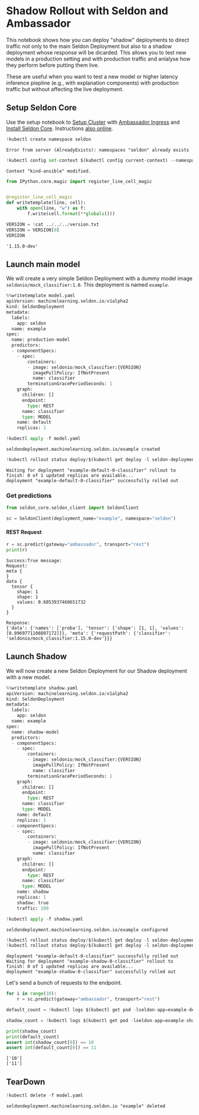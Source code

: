 # Shadow Rollout with Seldon and Ambassador

This notebook shows how you can deploy "shadow" deployments to direct traffic not only to the main Seldon Deployment but also to a shadow deployment whose response will be dicarded. This allows you to test new models in a production setting and with production traffic and anlalyse how they perform before putting them live.

These are useful when you want to test a new model or higher latency inference piepline (e.g., with explanation components) with production traffic but without affecting the live deployment.


## Setup Seldon Core

Use the setup notebook to [Setup Cluster](../notebooks/seldon-core-setup.md#setup-cluster) with [Ambassador Ingress](../notebooks/seldon-core-setup.md#ambassador) and [Install Seldon Core](../notebooks/seldon-core-setup.md#Install-Seldon-Core). Instructions [also online](../notebooks/seldon-core-setup.md).


```python
!kubectl create namespace seldon
```

    Error from server (AlreadyExists): namespaces "seldon" already exists



```python
!kubectl config set-context $(kubectl config current-context) --namespace=seldon
```

    Context "kind-ansible" modified.



```python
from IPython.core.magic import register_line_cell_magic


@register_line_cell_magic
def writetemplate(line, cell):
    with open(line, "w") as f:
        f.write(cell.format(**globals()))
```


```python
VERSION = !cat ../../../version.txt
VERSION = VERSION[0]
VERSION
```




    '1.15.0-dev'



## Launch main model

We will create a very simple Seldon Deployment with a dummy model image `seldonio/mock_classifier:1.0`. This deployment is named `example`.


```python
%%writetemplate model.yaml
apiVersion: machinelearning.seldon.io/v1alpha2
kind: SeldonDeployment
metadata:
  labels:
    app: seldon
  name: example
spec:
  name: production-model
  predictors:
  - componentSpecs:
    - spec:
        containers:
        - image: seldonio/mock_classifier:{VERSION}
          imagePullPolicy: IfNotPresent
          name: classifier
        terminationGracePeriodSeconds: 1
    graph:
      children: []
      endpoint:
        type: REST
      name: classifier
      type: MODEL
    name: default
    replicas: 1

```


```python
!kubectl apply -f model.yaml
```

    seldondeployment.machinelearning.seldon.io/example created



```python
!kubectl rollout status deploy/$(kubectl get deploy -l seldon-deployment-id=example -o jsonpath='{.items[0].metadata.name}')
```

    Waiting for deployment "example-default-0-classifier" rollout to finish: 0 of 1 updated replicas are available...
    deployment "example-default-0-classifier" successfully rolled out


### Get predictions


```python
from seldon_core.seldon_client import SeldonClient

sc = SeldonClient(deployment_name="example", namespace="seldon")
```

#### REST Request


```python
r = sc.predict(gateway="ambassador", transport="rest")
print(r)
```

    Success:True message:
    Request:
    meta {
    }
    data {
      tensor {
        shape: 1
        shape: 1
        values: 0.6853937460651732
      }
    }
    
    Response:
    {'data': {'names': ['proba'], 'tensor': {'shape': [1, 1], 'values': [0.0969771108807172]}}, 'meta': {'requestPath': {'classifier': 'seldonio/mock_classifier:1.15.0-dev'}}}


## Launch Shadow

We will now create a new Seldon Deployment for our Shadow deployment with a new model.


```python
%%writetemplate shadow.yaml
apiVersion: machinelearning.seldon.io/v1alpha2
kind: SeldonDeployment
metadata:
  labels:
    app: seldon
  name: example
spec:
  name: shadow-model
  predictors:
  - componentSpecs:
    - spec:
        containers:
        - image: seldonio/mock_classifier:{VERSION}
          imagePullPolicy: IfNotPresent
          name: classifier
        terminationGracePeriodSeconds: 1
    graph:
      children: []
      endpoint:
        type: REST
      name: classifier
      type: MODEL
    name: default
    replicas: 1
  - componentSpecs:
    - spec:
        containers:
        - image: seldonio/mock_classifier:{VERSION}
          imagePullPolicy: IfNotPresent
          name: classifier
    graph:
      children: []
      endpoint:
        type: REST
      name: classifier
      type: MODEL
    name: shadow
    replicas: 1
    shadow: true
    traffic: 100

```


```python
!kubectl apply -f shadow.yaml
```

    seldondeployment.machinelearning.seldon.io/example configured



```python
!kubectl rollout status deploy/$(kubectl get deploy -l seldon-deployment-id=example -o jsonpath='{.items[0].metadata.name}')
!kubectl rollout status deploy/$(kubectl get deploy -l seldon-deployment-id=example -o jsonpath='{.items[1].metadata.name}')
```

    deployment "example-default-0-classifier" successfully rolled out
    Waiting for deployment "example-shadow-0-classifier" rollout to finish: 0 of 1 updated replicas are available...
    deployment "example-shadow-0-classifier" successfully rolled out


Let's send a bunch of requests to the endpoint.


```python
for i in range(10):
    r = sc.predict(gateway="ambassador", transport="rest")
```


```python
default_count = !kubectl logs $(kubectl get pod -lseldon-app=example-default -o jsonpath='{.items[0].metadata.name}') classifier | grep "root.predict" | wc -l
```


```python
shadow_count = !kubectl logs $(kubectl get pod -lseldon-app=example-shadow -o jsonpath='{.items[0].metadata.name}') classifier | grep "root.predict" | wc -l
```


```python
print(shadow_count)
print(default_count)
assert int(shadow_count[0]) == 10
assert int(default_count[0]) == 11
```

    ['10']
    ['11']


## TearDown


```python
!kubectl delete -f model.yaml
```

    seldondeployment.machinelearning.seldon.io "example" deleted



```python

```

